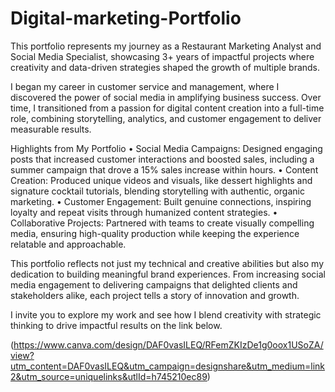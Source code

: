# Digital-marketing-Portfolio
This portfolio represents my journey as a Restaurant Marketing Analyst and Social Media Specialist, showcasing 3+ years of impactful projects where creativity and data-driven strategies shaped the growth of multiple brands.

I began my career in customer service and management, where I discovered the power of social media in amplifying business success. Over time, I transitioned from a passion for digital content creation into a full-time role, combining storytelling, analytics, and customer engagement to deliver measurable results.

Highlights from My Portfolio 
•	Social Media Campaigns: Designed engaging posts that increased customer interactions and boosted sales, including a summer campaign that drove a 15% sales increase within hours.
•	Content Creation: Produced unique videos and visuals, like dessert highlights and signature cocktail tutorials, blending storytelling with authentic, organic marketing.
•	Customer Engagement: Built genuine connections, inspiring loyalty and repeat visits through humanized content strategies.
•	Collaborative Projects: Partnered with teams to create visually compelling media, ensuring high-quality production while keeping the experience relatable and approachable.

This portfolio reflects not just my technical and creative abilities but also my dedication to building meaningful brand experiences. From increasing social media engagement to delivering campaigns that delighted clients and stakeholders alike, each project tells a story of innovation and growth.

I invite you to explore my work and see how I blend creativity with strategic thinking to drive impactful results on the link below. 

(https://www.canva.com/design/DAF0vasILEQ/RFemZKIzDe1g0oox1USoZA/view?utm_content=DAF0vasILEQ&utm_campaign=designshare&utm_medium=link2&utm_source=uniquelinks&utlId=h745210ec89)
